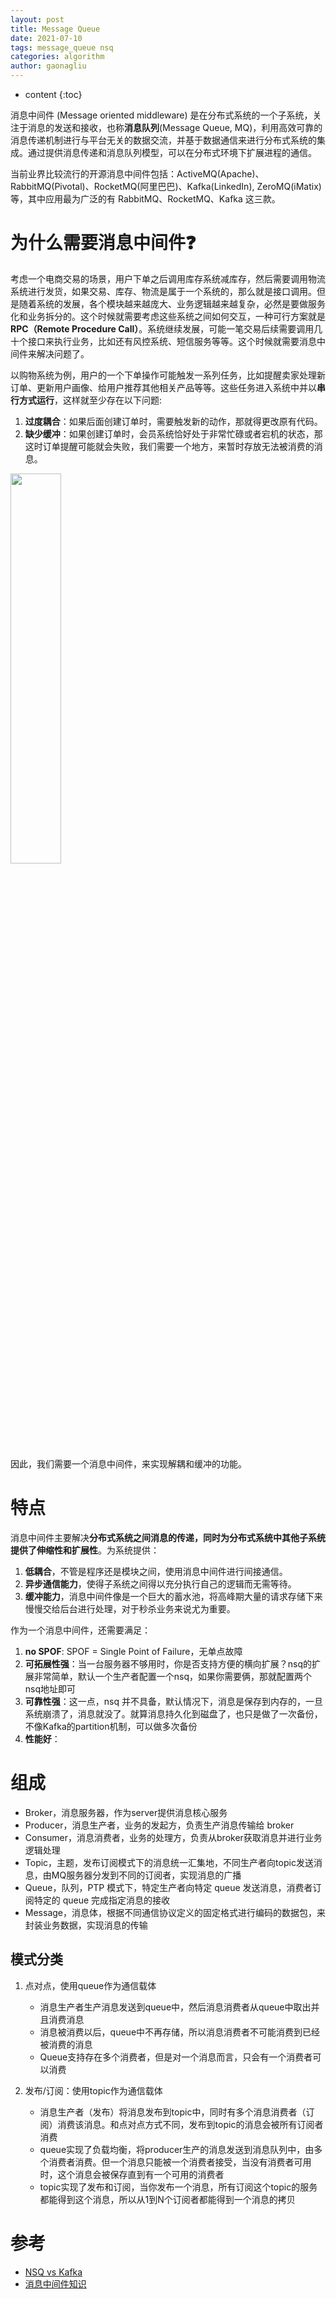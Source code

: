 ```yaml
---
layout: post
title: Message Queue
date: 2021-07-10
tags: message_queue nsq
categories: algorithm
author: gaonagliu
---
```

* content
{:toc}



消息中间件 (Message oriented middleware) 是在分布式系统的一个子系统，关注于消息的发送和接收，也称**消息队列**(Message Queue, MQ)，利用高效可靠的消息传递机制进行与平台无关的数据交流，并基于数据通信来进行分布式系统的集成。通过提供消息传递和消息队列模型，可以在分布式环境下扩展进程的通信。




当前业界比较流行的开源消息中间件包括：ActiveMQ(Apache)、RabbitMQ(Pivotal)、RocketMQ(阿里巴巴)、Kafka(LinkedIn), ZeroMQ(iMatix) 等，其中应用最为广泛的有 RabbitMQ、RocketMQ、Kafka 这三款。


# 为什么需要消息中间件❓
考虑一个电商交易的场景，用户下单之后调用库存系统减库存，然后需要调用物流系统进行发货，如果交易、库存、物流是属于一个系统的，那么就是接口调用。但是随着系统的发展，各个模块越来越庞大、业务逻辑越来越复杂，必然是要做服务化和业务拆分的。这个时候就需要考虑这些系统之间如何交互，一种可行方案就是**RPC（Remote Procedure Call）**。系统继续发展，可能一笔交易后续需要调用几十个接口来执行业务，比如还有风控系统、短信服务等等。这个时候就需要消息中间件来解决问题了。

以购物系统为例，用户的一个下单操作可能触发一系列任务，比如提醒卖家处理新订单、更新用户画像、给用户推荐其他相关产品等等。这些任务进入系统中并以**串行方式运行**，这样就至少存在以下问题:
1. **过度耦合**：如果后面创建订单时，需要触发新的动作，那就得更改原有代码。
2. **缺少缓冲**：如果创建订单时，会员系统恰好处于非常忙碌或者宕机的状态，那这时订单提醒可能就会失败，我们需要一个地方，来暂时存放无法被消费的消息。

<img src='https://i.loli.net/2021/07/04/tY8RVnW246ITXDi.png' width='40%'>

因此，我们需要一个消息中间件，来实现解耦和缓冲的功能。

# 特点
消息中间件主要解决**分布式系统之间消息的传递，同时为分布式系统中其他子系统提供了伸缩性和扩展性**。为系统提供：
1. **低耦合**，不管是程序还是模块之间，使用消息中间件进行间接通信。
2. **异步通信能力**，使得子系统之间得以充分执行自己的逻辑而无需等待。
3. **缓冲能力**，消息中间件像是一个巨大的蓄水池，将高峰期大量的请求存储下来慢慢交给后台进行处理，对于秒杀业务来说尤为重要。


作为一个消息中间件，还需要满足：
1. **no SPOF**: SPOF = Single Point of Failure，无单点故障
2. **可拓展性强**：当一台服务器不够用时，你是否支持方便的横向扩展？nsq的扩展非常简单，默认一个生产者配置一个nsq，如果你需要俩，那就配置两个nsq地址即可
3. **可靠性强**：这一点，nsq 并不具备，默认情况下，消息是保存到内存的，一旦系统崩溃了，消息就没了。就算消息持久化到磁盘了，也只是做了一次备份，不像Kafka的partition机制，可以做多次备份
4. **性能好**：

# 组成 
- Broker，消息服务器，作为server提供消息核心服务
- Producer，消息生产者，业务的发起方，负责生产消息传输给 broker
- Consumer，消息消费者，业务的处理方，负责从broker获取消息并进行业务逻辑处理
- Topic，主题，发布订阅模式下的消息统一汇集地，不同生产者向topic发送消息，由MQ服务器分发到不同的订阅者，实现消息的广播
- Queue，队列，PTP 模式下，特定生产者向特定 queue 发送消息，消费者订阅特定的 queue 完成指定消息的接收
- Message，消息体，根据不同通信协议定义的固定格式进行编码的数据包，来封装业务数据，实现消息的传输

## 模式分类
1. 点对点，使用queue作为通信载体
    - 消息生产者生产消息发送到queue中，然后消息消费者从queue中取出并且消费消息
    - 消息被消费以后，queue中不再存储，所以消息消费者不可能消费到已经被消费的消息
    - Queue支持存在多个消费者，但是对一个消息而言，只会有一个消费者可以消费

2. 发布/订阅：使用topic作为通信载体 
    - 消息生产者（发布）将消息发布到topic中，同时有多个消息消费者（订阅）消费该消息。和点对点方式不同，发布到topic的消息会被所有订阅者消费
    - queue实现了负载均衡，将producer生产的消息发送到消息队列中，由多个消费者消费。但一个消息只能被一个消费者接受，当没有消费者可用时，这个消息会被保存直到有一个可用的消费者
    - topic实现了发布和订阅，当你发布一个消息，所有订阅这个topic的服务都能得到这个消息，所以从1到N个订阅者都能得到一个消息的拷贝



# 参考 
- [NSQ vs Kafka](https://zhuanlan.zhihu.com/p/46421050)
- [消息中间件知识](https://www.cnblogs.com/insane-Mr-Li/p/10684536.html)

